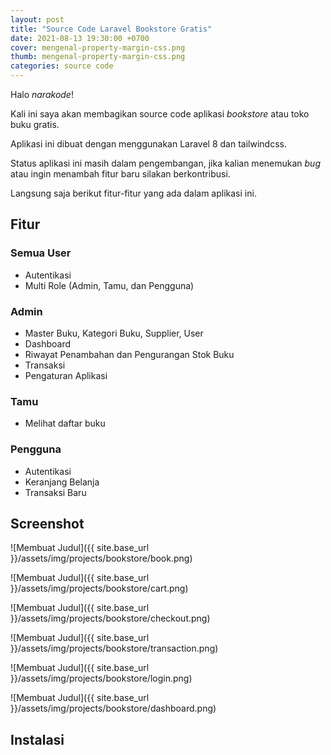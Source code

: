 ```yaml
---
layout: post
title: "Source Code Laravel Bookstore Gratis"
date: 2021-08-13 19:30:00 +0700
cover: mengenal-property-margin-css.png
thumb: mengenal-property-margin-css.png
categories: source code
---
```


Halo *narakode*!

Kali ini saya akan membagikan source code aplikasi *bookstore* atau toko buku gratis.

Aplikasi ini dibuat dengan menggunakan Laravel 8 dan tailwindcss.

Status aplikasi ini masih dalam pengembangan, jika kalian menemukan *bug* atau ingin menambah fitur baru silakan berkontribusi.

Langsung saja berikut fitur-fitur yang ada dalam aplikasi ini.

## Fitur

### Semua User

* Autentikasi
* Multi Role (Admin, Tamu, dan Pengguna)

### Admin

* Master Buku, Kategori Buku, Supplier, User
* Dashboard
* Riwayat Penambahan dan Pengurangan Stok Buku
* Transaksi
* Pengaturan Aplikasi

### Tamu

* Melihat daftar buku

### Pengguna

* Autentikasi
* Keranjang Belanja
* Transaksi Baru

## Screenshot

![Membuat Judul]({{ site.base_url }}/assets/img/projects/bookstore/book.png)

![Membuat Judul]({{ site.base_url }}/assets/img/projects/bookstore/cart.png)

![Membuat Judul]({{ site.base_url }}/assets/img/projects/bookstore/checkout.png)

![Membuat Judul]({{ site.base_url }}/assets/img/projects/bookstore/transaction.png)

![Membuat Judul]({{ site.base_url }}/assets/img/projects/bookstore/login.png)

![Membuat Judul]({{ site.base_url }}/assets/img/projects/bookstore/dashboard.png)

## Instalasi